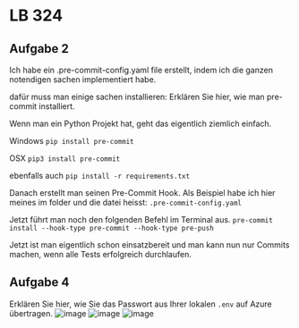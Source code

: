 # LB 324

## Aufgabe 2
Ich habe ein .pre-commit-config.yaml file erstellt, indem ich die ganzen notendigen sachen implementiert habe.

dafür muss man einige sachen installieren:
Erklären Sie hier, wie man pre-commit installiert.

Wenn man ein Python Projekt hat, geht das eigentlich ziemlich einfach.

Windows
```pip install pre-commit```

OSX
```pip3 install pre-commit```

ebenfalls auch
```pip install -r requirements.txt```

Danach erstellt man seinen Pre-Commit Hook. Als Beispiel habe ich hier meines im folder und die datei heisst:
```.pre-commit-config.yaml```

Jetzt führt man noch den folgenden Befehl im Terminal aus.
```pre-commit install --hook-type pre-commit --hook-type pre-push```

Jetzt ist man eigentlich schon einsatzbereit und man kann nun nur Commits machen, wenn alle Tests erfolgreich durchlaufen.

## Aufgabe 4
Erklären Sie hier, wie Sie das Passwort aus Ihrer lokalen `.env` auf Azure übertragen.
![image](https://github.com/h0peRL/DelvecchioNicoLB-324/assets/89131248/0bab8b10-9c89-47b2-8ca3-a57f4faa6d99)
![image](https://github.com/h0peRL/DelvecchioNicoLB-324/assets/89131248/e29d79e2-174c-4974-8673-e26bffbc582d)
![image](https://github.com/h0peRL/DelvecchioNicoLB-324/assets/89131248/0f02a361-a095-46a9-8259-17622868b48a)


